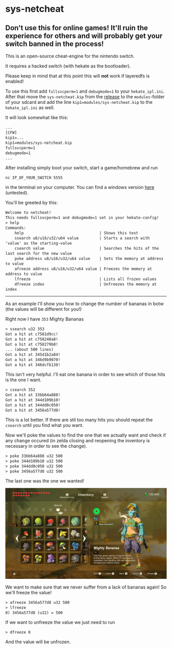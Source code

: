 # sys-netcheat

## Don't use this for online games! It'll ruin the experience for others and will probably get your switch banned in the process!

This is an open-source cheat-engine for the nintendo switch.

It requires a hacked switch (with hekate as the bootloader).

Please keep in mind that at this point this will **not** work if layeredfs is enabled!

To use this first add `fullsvcperm=1` and `debugmode=1` to your `hekate_ipl.ini`.  
After that move the `sys-netcheat.kip` from the [release](https://github.com/jakibaki/sys-netcheat/releases/) to the `modules`-folder of your sdcard and add the line `kip1=modules/sys-netcheat.kip` to the `hekate_ipl.ini` as well.

It will look somewhat like this:

```
...
[CFW]
kip1=...
kip1=modules/sys-netcheat.kip
fullsvcperm=1
debugmode=1
...
```

After installing simply boot your switch, start a game/homebrew and run

```
nc IP_OF_YOUR_SWITCH 5555
```

in the terminal on your computer. You can find a windows version [here](https://eternallybored.org/misc/netcat/) (untested).

You'll be greeted by this:

```
Welcome to netcheat!
This needs fullsvcperm=1 and debugmode=1 set in your hekate-config!
> help
Commands:
    help                                 | Shows this text
    ssearch u8/u16/u32/u64 value         | Starts a search with 'value' as the starting-value
    csearch value                        | Searches the hits of the last search for the new value
    poke address u8/u16/u32/u64 value    | Sets the memory at address to value
    afreeze address u8/u16/u32/u64 value | Freezes the memory at address to value
    lfreeze                              | Lists all frozen values
    dfreeze index                        | Unfreezes the memory at index
```

---

As an example I'll show you how to change the number of bananas in botw (the values will be different for you!)

Right now I have `353` Mighty Bananas
```
> ssearch u32 353
Got a hit at c7581d9cc!
Got a hit at c758240a8!
Got a hit at c758279b8!
... (about 500 lines)
Got a hit at 345d1b2a84!
Got a hit at 346d9b9070!
Got a hit at 346dcfb138!
```
This isn't very helpful. I'll eat one banana in order to see which of those hits is the one I want.
```
> csearch 352
Got a hit at 33bb64a888!
Got a hit at 344d109b10!
Got a hit at 344dd0c050!
Got a hit at 3456a577d8!
```
This is a lot better. If there are stil too many hits you should repeat the `csearch` until you find what you want.

Now we'll poke the values to find the one that we actually want and check if any change occured (in zelda closing and reopening the inventory is necessary in order to see the change).

```
> poke 33bb64a888 u32 500
> poke 344d109b10 u32 500
> poke 344dd0c050 u32 500
> poke 3456a577d8 u32 500
```

The last one was the one we wanted!

![screeshot](/screenshot.jpg?raw=true)

We want to make sure that we never suffer from a lack of bananas again! So we'll freeze the value!

```
> afreeze 3456a577d8 u32 500
> lfreeze
0) 3456a577d8 (u32) = 500
```

If we want to unfreeze the value we just need to run

```
> dfreeze 0
```

And the value will be unfrozen.